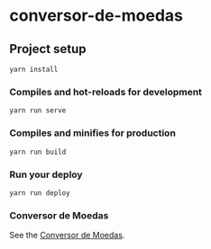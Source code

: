 # conversor-de-moedas

## Project setup
```
yarn install
```

### Compiles and hot-reloads for development
```
yarn run serve
```

### Compiles and minifies for production
```
yarn run build
```

### Run your deploy
```
yarn run deploy
```

### Conversor de Moedas
See the [Conversor de Moedas](https://paulloclara.github.io/conversor-de-moedas/).
